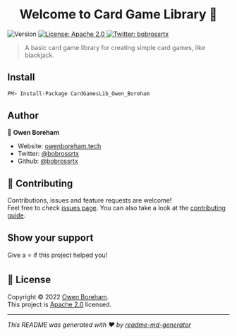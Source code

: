 <h1 align="center">Welcome to Card Game Library 👋</h1>
<p>
  <img alt="Version" src="https://img.shields.io/badge/version-0.0.2-blue.svg?cacheSeconds=2592000" />
  <a href="https://github.com/bobrossrtx/CardGameLib/blob/master/LICENSE" target="_blank">
    <img alt="License: Apache 2.0" src="https://img.shields.io/badge/License-Apache 2.0-yellow.svg" />
  </a>
  <a href="https://twitter.com/bobrossrtx" target="_blank">
    <img alt="Twitter: bobrossrtx" src="https://img.shields.io/twitter/follow/bobrossrtx.svg?style=social" />
  </a>
</p>

> A basic card game library for creating simple card games, like blackjack.

## Install

```sh
PM> Install-Package CardGamesLib_Owen_Boreham
```

## Author

👤 **Owen Boreham**

* Website: [owenboreham.tech](https://www.owenboreham.tech)
* Twitter: [@bobrossrtx](https://twitter.com/bobrossrtx)
* Github: [@bobrossrtx](https://github.com/bobrossrtx)

## 🤝 Contributing

Contributions, issues and feature requests are welcome!<br />Feel free to check [issues page](https://github.com/bobrossrtx/CardGameLib/issues). You can also take a look at the [contributing guide](https://github.com/bobrossrtx/CardGameLib/blob/master/CONTRIBUTING.md).

## Show your support

Give a ⭐️ if this project helped you!

## 📝 License

Copyright © 2022 [Owen Boreham](https://github.com/bobrossrtx).<br />
This project is [Apache 2.0](https://github.com/bobrossrtx/CardGameLib/blob/master/LICENSE) licensed.

***
_This README was generated with ❤️ by [readme-md-generator](https://github.com/kefranabg/readme-md-generator)_

